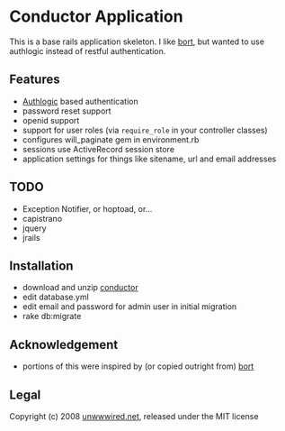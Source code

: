 # Conductor Application

This is a base rails application skeleton. I like [bort](http://github.com/fudgestudios/bort), but wanted to use authlogic instead of restful authentication.

## Features

  - [Authlogic](http://github.com/binarylogic/authlogic) based authentication
  - password reset support
  - openid support
  - support for user roles (via `require_role` in your controller classes)
  - configures will_paginate gem in environment.rb
  - sessions use ActiveRecord session store
  - application settings for things like sitename, url and email addresses

## TODO

  - Exception Notifier, or hoptoad, or...
  - capistrano
  - jquery
  - jrails

## Installation

  - download and unzip [conductor](http://github.com/sbfaulkner/conductor)
  - edit database.yml
  - edit email and password for admin user in initial migration
  - rake db:migrate

## Acknowledgement

  - portions of this were inspired by (or copied outright from) [bort](http://github.com/fudgestudios/bort)

## Legal

Copyright (c) 2008 [unwwwired.net](http://unwwwired.net), released under the MIT license
